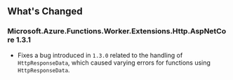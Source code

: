 ## What's Changed

<!-- Please add your release notes in the following format:
- My change description (#PR/#issue)
-->

### Microsoft.Azure.Functions.Worker.Extensions.Http.AspNetCore 1.3.1

- Fixes a bug introduced in `1.3.0` related to the handling of `HttpResponseData`, which caused varying errors for functions using `HttpResponseData`.
